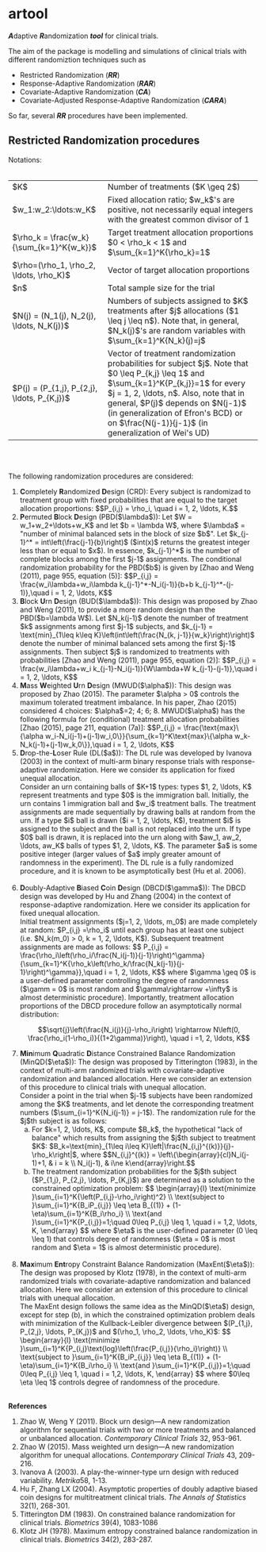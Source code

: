 # artool
***A***daptive ***R***andomization ***tool*** for clinical trials.

The aim of the package is modelling and simulations of clinical trials with different randomiztion techniques such as

- Restricted Randomization (***RR***)
- Response-Adaptive Randomization (***RAR***)
- Covariate-Adaptive Randomization (***CA***)
- Covariate-Adjusted Response-Adaptive Randomization (***CARA***)

So far, several ***RR*** procedures have been implemented.

## Restricted Randomization procedures

Notations:
<br>
<br>
<table id="notes">
  <tr>
    <td id="center">$K$</td>
    <td>Number of treatments ($K \geq 2$)</td>
  </tr>
  <tr>
    <td id="center">$w_1:w_2:\ldots:w_K$</td>
    <td>Fixed allocation ratio; $w_k$'s are positive, not necessarily equal integers with the greatest common divisor of 1</td>
  </tr>
  <tr>
    <td id="center">$\rho_k = \frac{w_k}{\sum_{k=1}^K{w_k}}$</td>
    <td>Target treatment allocation proportions $0 < \rho_k < 1$ and $\sum_{k=1}^K{\rho_k}=1$</td>
  </tr>
  <tr>
    <td id="center">$\rho=(\rho_1, \rho_2, \ldots, \rho_K)$</td>
    <td>Vector of target allocation proportions</td>
  </tr>
  <tr>
    <td id="center">$n$</td>
    <td>Total sample size for the trial</td>
  </tr>
  <tr>
    <td id="center">$N(j) = (N_1(j), N_2(j), \ldots, N_K(j))$</td>
    <td>Numbers of subjects assigned to $K$ treatments after $j$ allocations ($1 \leq j \leq n$). Note that, in general, $N_k(j)$'s are random variables with $\sum_{k=1}^K{N_k}(j)=j$</td>
  </tr>
  <tr>
    <td id="center">$P(j) = (P_{1,j}, P_{2,j}, \ldots, P_{K,j})$</td>
    <td>Vector of treatment randomization probabilities for subject $j$. Note that $0 \leq P_{k,j} \leq 1$ and $\sum_{k=1}^K{P_{k,j}}=1$ for every $j = 1, 2, \ldots, n$. Also, note that in general, $P(j)$ depends on $N(j-1)$ (in generalization of Efron's BCD) or on $\frac{N(j-1)}{j-1}$ (in generalization of Wei's UD)</td>
  </tr>
</table>
<br>
<br>


The following randomization procedures are considered:
<ol>
  <li><b>C</b>ompletely <b>R</b>andomized <b>D</b>esign (CRD): Every subject is randomizad to treatment group
  with fixed probabilities that are equal to the target allocation proportions:
  $$P_{i,j} = \rho_i, \quad i = 1, 2, \ldots, K.$$</li>

  <li><b>P</b>ermuted <b>B</b>lock <b>D</b>esign (PBD($\lambda$)): Let $W = w_1+w_2+\ldots+w_K$ and let $b =
  \lambda W$, where $\lambda$ = "number of minimal balanced sets in the block of size $b$". Let
  $k_{j-1}^* = int\left(\frac{j-1}{b}\right)$ ($int(x)$ returns the greatest integer less than or equal
  to $x$). In essence, $k_{j-1}^*$ is the number of complete blocks among the first $j-1$ assignments.
  The conditional randomization probability for the PBD($b$) is given by [Zhao and Weng (2011), page 955, equation (5)]:
  $$P_{i,j} = \frac{w_i\lambda+w_i\lambda k_{j-1}^*-N_i(j-1)}{b+b k_{j-1}^*-(j-1)},\quad i = 1, 2, \ldots, K$$</li>

  <li><b>B</b>lock <b>U</b>rn <b>D</b>esign (BUD($\lambda$)):
  This design was proposed by Zhao and Weng (2011), to provide a more random design than the PBD($b=\lambda W$). Let $N_k(j-1)$ denote the number of treatment $k$ assignments among first $j-1$ subjects, and $k_{j-1} = \text{min}_{1\leq k\leq K}\left(int\left(\frac{N_{k, j-1}}{w_k}\right)\right)$ denote the number of minimal balanced sets among the first $j-1$ assignments. Then subject $j$ is randomized to treatments with probabilities [Zhao and Weng (2011), page 955, equation (2)]:
  $$P_{i,j} = \frac{w_i\lambda+w_i k_{j-1}-N_i(j-1)}{W\lambda+W k_{j-1}-(j-1)},\quad i = 1, 2, \ldots, K$$</li>

  <li><b>M</b>ass <b>W</b>eighted <b>U</b>rn <b>D</b>esign (MWUD($\alpha$)):  This design was proposed by Zhao (2015). The parameter $\alpha > 0$ controls the maximum tolerated treatment imbalance. In his paper, Zhao (2015) considered 4 choices: $\alpha$=2; 4; 6; 8. MWUD($\alpha$) has the following formula for (conditional) treatment allocation probabilities [Zhao (2015), page 211, equation (7a)]:
  $$P_{i,j} = \frac{\text{max}\{\alpha w_i-N_i(j-1)+(j-1)w_i,0\}}{\sum_{k=1}^K\text{max}\{\alpha w_k-N_k(j-1)+(j-1)w_k,0\}},\quad i = 1, 2, \ldots, K$$
</li>

<li><b>D</b>rop-the-<b>L</b>oser Rule (DL($a$)):  The DL rule was developed by Ivanova (2003) in the context of multi-arm binary response trials with response-adaptive randomization. Here we consider its application for fixed unequal allocation. <br>
Consider an urn containing balls of $K+1$ types: types $1, 2, \ldots, K$ represent treatments and type $0$ is the immigration ball. Initially, the urn contains 1 immigration ball and $w_i$ treatment balls.  The treatment assignments are made sequentially by drawing balls at random from the urn. If a type $i$ ball is drawn ($i = 1, 2, \ldots, K$), treatment $i$ is assigned to the subject and the ball is not replaced into the urn. If type $0$ ball is drawn, it is replaced into the urn along with  $aw_1, aw_2, \ldots, aw_K$ balls of types $1, 2, \ldots, K$. The parameter $a$ is some positive integer (larger values of $a$ imply greater amount of randomness in the experiment). The DL rule is a fully randomized procedure, and it is known to be asymptotically best (Hu et al. 2006).
</li>
<br>
<li><b>D</b>oubly-Adaptive <b>B</b>iased <b>C</b>oin <b>D</b>esign (DBCD($\gamma$)): The DBCD design was developed by Hu and Zhang (2004) in the context of response-adaptive randomization. Here we consider its application for fixed unequal allocation.<br>
Initial treatment assignments ($j=1, 2, \ldots, m_0$) are made completely at random:  $P_{i,j} =\rho_i$ until each group has at least one subject (i.e. $N_k(m_0) > 0, k = 1, 2, \ldots, K$).  Subsequent treatment assignments are made as follows:
$$ P_{i,j} = \frac{\rho_i\left(\rho_i/\frac{N_i(j-1)}{j-1}\right)^\gamma}{\sum_{k=1}^K{\rho_k\left(\rho_k/\frac{N_k(j-1)}{j-1}\right)^\gamma}},\quad i = 1, 2, \ldots, K$$
where $\gamma \geq 0$ is a user-defined parameter controlling the degree of randomness ($\gamm = 0$ is most random and $\gamma\rightarrow +\infty$ is almost deterministic procedure). Importantly, treatment allocation proportions of the DBCD procedure follow an asymptotically normal distribution:

$$\sqrt{j}\left(\frac{N_i(j)}{j}-\rho_i\right) \rightarrow N\left(0, \frac{\rho_i(1-\rho_i)}{(1+2\gamma)}\right), \quad i =1, 2, \ldots, K$$
</li>

<li><b>Min</b>imum <b>Q</b>uadratic <b>D</b>istance Constrained Balance Randomization (MinQD($\eta$)):  The design was proposed by Titterington (1983), in the context of multi-arm randomized trials with covariate-adaptive randomization and balanced allocation. Here we consider an extension of this procedure to clinical trials with unequal allocation.<br>
Consider a point in the trial when $j-1$ subjects have been randomized among the $K$ treatments, and let  denote the corresponding treatment numbers ($\sum_{i=1}^K{N_i(j-1)} = j-1$). The randomization rule for the $j$th subject is as follows:
<ol type="a">
<li>For $k=1, 2, \ldots, K$, compute $B_k$, the hypothetical "lack of balance" which results from assigning the $j$th subject to treatment $K$: $B_k=\text{min}_{1\leq i\leq K}\left|\frac{N_{i,j}^{(k)}}{j}-\rho_k\right|$,  where $$N_{i,j}^{(k)} = \left\{\begin{array}{cl}N_i(j-1)+1, & i = k \\ N_i(j-1), & i\ne k\end{array}\right.$$
</li>
<li>The treatment randomization probabilities for the $j$th subject ($P_{1,j}, P_{2,j}, \ldots, P_{K,j}$) are determined as a solution to the constrained optimization problem:
$$
\begin{array}{l}
\text{minimize }\sum_{i=1}^K{\left(P_{i,j}-\rho_i\right)^2} \\
\text{subject to }\sum_{i=1}^K{B_iP_{i,j}} \leq \eta B_{(1)} + (1-\eta)\sum_{i=1}^K{B_i\rho_i} \\
\text{and }\sum_{i=1}^K{P_{i,j}}=1;\quad 0\leq P_{i,j} \leq 1, \quad i = 1,2, \ldots, K,
\end{array}
$$
where $\eta$ is the user-defined parameter (0 \leq \leq 1) that controls degree of randomness ($\eta = 0$ is most random and  $\eta = 1$ is almost deterministic procedure).
</li>
</ol>
<br>
<li><b>Max</b>imum <b>Ent</b>ropy Constraint Balance Randomization (MaxEnt($\eta$)): The design was proposed by Klotz (1978), in the context of multi-arm randomized trials with covariate-adaptive randomization and balanced allocation. Here we consider an extension of this procedure to clinical trials with unequal allocation. <br>
The MaxEnt design follows the same idea as the MinQD($\eta$) design, except for step (b), in which the constrained optimization problem deals with minimization of the Kullback-Leibler divergence between
$(P_{1,j}, P_{2,j}, \ldots, P_{K,j})$ and  $(\rho_1, \rho_2, \ldots, \rho_K)$:
$$
\begin{array}{l}
\text{minimize }\sum_{i=1}^K{P_{i,j}\text{log}\left(\frac{P_{i,j}}{\rho_i}\right)} \\
\text{subject to }\sum_{i=1}^K{B_iP_{i,j}} \leq \eta B_{(1)} + (1-\eta)\sum_{i=1}^K{B_i\rho_i} \\
\text{and }\sum_{i=1}^K{P_{i,j}}=1;\quad 0\leq P_{i,j} \leq 1, \quad i = 1,2, \ldots, K,
\end{array}
$$
where $0\leq \eta \leq 1$ controls degree of randomness of the procedure.

</li>
</ol>
<br>
<b>References</b>
<br>
<ol>
<li>Zhao W, Weng Y (2011). Block urn design—A new randomization algorithm for sequential trials with two or more treatments and balanced or unbalanced allocation. <em>Contemporary Clinical Trials</em> 32, 953-961.
</li>

<li>
Zhao W (2015). Mass weighted urn design—A new randomization algorithm for unequal allocations. <em>Contemporary Clinical Trials</em> 43, 209-216.
</li>

<li>
Ivanova A (2003). A play-the-winner-type urn design with reduced variability. <em>Metrika</em>58, 1-13.
</li>

<li>
Hu F, Zhang LX (2004). Asymptotic properties of doubly adaptive biased coin designs for multitreatment clinical trials.  <em>The Annals of Statistics</em> 32(1), 268-301.
</li>

<li>
Titterington DM (1983). On constrained balance randomization for clinical trials. <em>Biometrics</em> 39(4), 1083-1086
</li>

<li>
Klotz JH (1978). Maximum entropy constrained balance randomization in clinical trials. <em>Biometrics</em> 34(2), 283-287.
</li>
</ol>
